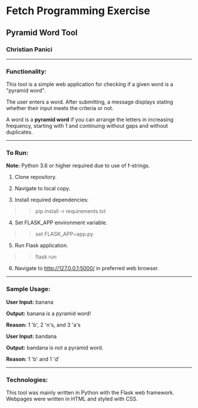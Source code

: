 # Fetch Programming Exercise
## Pyramid Word Tool
### Christian Panici

__________________________________________

### Functionality:

This tool is a simple web application for checking if a given word is a "pyramid word".

The user enters a word. After submitting, a message displays stating whether their input meets the criteria or not.

A word is a **pyramid word** if you can arrange the letters in increasing frequency, starting with 1 and continuing without gaps and without duplicates.

__________________________________________

### To Run:

**Note:** Python 3.6 or higher required due to use of f-strings.

1. Clone repository.

2. Navigate to local copy.

3. Install required dependencies:

>> pip install -r requirements.txt

4. Set FLASK_APP environment variable.

>> set FLASK_APP=app.py

5. Run Flask application.

>> flask run

6. Navigate to http://127.0.0.1:5000/ in preferred web browser.

__________________________________________

### Sample Usage:

**User Input:** banana

**Output:** banana is a pyramid word!

**Reason:** 1 'b', 2 'n's, and 3 'a's



**User Input:** bandana

**Output:** bandana is not a pyramid word.

**Reason:** 1 'b' and 1 'd'

__________________________________________

### Technologies:

This tool was mainly written in Python with the Flask web framework. Webpages were written in HTML and styled with CSS.
